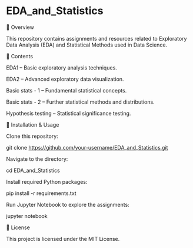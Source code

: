 # EDA_and_Statistics
📌 Overview

This repository contains assignments and resources related to Exploratory Data Analysis (EDA) and Statistical Methods used in Data Science.

📂 Contents

EDA1 – Basic exploratory analysis techniques.

EDA2 – Advanced exploratory data visualization.

Basic stats - 1 – Fundamental statistical concepts.

Basic stats - 2 – Further statistical methods and distributions.

Hypothesis testing – Statistical significance testing.

🚀 Installation & Usage

Clone this repository:

git clone https://github.com/your-username/EDA_and_Statistics.git

Navigate to the directory:

cd EDA_and_Statistics

Install required Python packages:

pip install -r requirements.txt

Run Jupyter Notebook to explore the assignments:

jupyter notebook

📜 License

This project is licensed under the MIT License.
